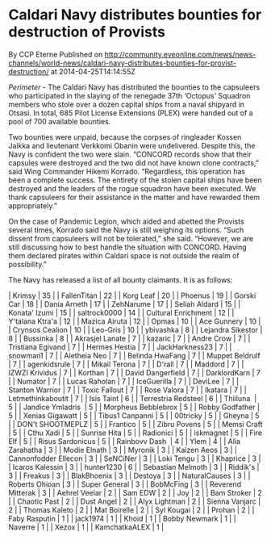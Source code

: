# Caldari Navy distributes bounties for destruction of Provists
By CCP Eterne
Published on http://community.eveonline.com/news/news-channels/world-news/caldari-navy-distributes-bounties-for-provist-destruction/ at 2014-04-25T14:14:55Z

_Perimeter_ - The Caldari Navy has distributed the bounties to the capsuleers who participated in the slaying of the renegade 37th ‘Octopus’ Squadron members who stole over a dozen capital ships from a naval shipyard in Otsasi. In total, 685 Pilot License Extensions (PLEX) were handed out of a pool of 700 available bounties.

Two bounties were unpaid, because the corpses of ringleader Kossen Jaikka and lieutenant Verkkomi Obanin were undelivered. Despite this, the Navy is confident the two were slain. “CONCORD records show that their capsules were destroyed and the two did not have known clone contracts,” said Wing Commander Hikemi Korrado. “Regardless, this operation has been a complete success. The entirety of the stolen capital ships have been destroyed and the leaders of the rogue squadron have been executed. We thank capsuleers for their assistance in the matter and have rewarded them appropriately.”

On the case of Pandemic Legion, which aided and abetted the Provists several times, Korrado said the Navy is still weighing its options. “Such dissent from capsuleers will not be tolerated,” she said. “However, we are still discussing how to best handle the situation with CONCORD. Having them declared pirates within Caldari space is not outside the realm of possibility.”

The Navy has released a list of all bounty claimants. It is as follows:

| Krimsy | 35 |
| FallenTitan | 22 |
| Korg Leaf | 20 |
| Phoenus | 19 |
| Gorski Car | 18 |
| Dania Arneth | 17 |
| ZehNarume | 17 |
| Seliah Aldard | 15 |
| Konata' Izumi | 15 |
| saltrock0000 | 14 |
| Cultural Enrichment | 12 |
| Y'talana Ktra'a | 12 |
| Mazica Airuta | 12 |
| Opmas | 10 |
| Ace Gunnery | 10 |
| Crynsos Cealion | 10 |
| Leo-Gris | 10 |
| ybivashka | 8 |
| Lejandra Sikestor | 8 |
| Bussinka | 8 |
| Akrasjel Lanate | 7 |
| kazaric | 7 |
| Andre Crow | 7 |
| Tristiana Egivand | 7 |
| Hermes Hestia | 7 |
| JackHarkness23 | 7 |
| snowman1 | 7 |
| Aletheia Neo | 7 |
| Belinda HwaFang | 7 |
| Muppet Beldrulf | 7 |
| agenkidsrule | 7 |
| Mikail Terona | 7 |
| D'rall | 7 |
| Maddord | 7 |
| IZWZI Krividus | 7 |
| Korthan | 7 |
| David Dangerfield | 7 |
| DarklordKarn | 7 |
| Numator | 7 |
| Lucas Raholan | 7 |
| IceGuerilla | 7 |
| DeviLee | 7 |
| Stanton Warrior | 7 |
| Toxic Fallout | 7 |
| Rose Valora | 7 |
| Ikatara | 7 |
| Letmethinkaboutit | 7 |
| Isis Taint | 6 |
| Terrestria Redsteel | 6 |
| Thiiluna&nbsp; | 5 |
| Jandice Ymladris&nbsp; | 5 |
| Morpheus Bebblebrox | 5 |
| Robby Godfather | 5 |
| Xenias Gigawatt | 5 |
| Tibus1 Canpanni | 5 |
| 00tricky | 5 |
| Gheyna | 5 |
| DON't SHOOTMEPLZ | 5 |
| Frantico | 5 |
| Zibru Povens | 5 |
| Memsi Craft | 5 |
| Cthu Xadi | 5 |
| Sunrise Hita | 5 |
| Radionici | 5 |
| iskmagnet | 5 |
| Fire Elf | 5 |
| Risus Sardonicus | 5 |
| Rainbovv Dash&nbsp; | 4 |
| Ylem | 4 |
| Alia Zarahatha | 3 |
| Modie Elnath | 3 |
| Myronik | 3 |
| Kaizen Aeos | 3 |
| Cannonfodder Ellecon | 3 |
| SeNCiNer | 3 |
| Loki Tengu | 3 |
| Khaprice | 3 |
| Icaros Kalessin | 3 |
| hunter1230 | 6 |
| Sebastian Melmoth | 3 |
| Riddik's | 3 |
| Freakus | 3 |
| BlakBhoenix | 3 |
| Destoya | 3 |
| NaturalCauses | 3 |
| Roberts Ohioan | 3 |
| Super General | 3 |
| BobMcFing | 3 |
| Reverend Mitterak | 3 |
| Aehrel Veelar | 2 |
| Sam EDW | 2 |
| Joy | 2 |
| Bam Stroker | 2 |
| Chaotic Past | 2 |
| Dust Angel | 2 |
| Alyx Lightman | 2 |
| Sienna Vanjarc | 2 |
| Thomas Kaleto | 2 |
| Mat Boirelle | 2 |
| Syl Kougai | 2 |
| Prohan | 2 |
| Faby Rasputin | 1 |
| jack1974 | 1 |
| Khoid | 1 |
| Bobby Newmark | 1 |
| Naverre | 1 |
| Xezox | 1 |
| KamchatkaALEX | 1 |

  

&nbsp;

&nbsp;

